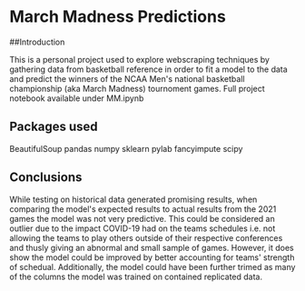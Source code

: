 # March Madness Predictions


##Introduction 

This is a personal project used to explore webscraping techniques by gathering data from basketball reference in order to fit a model to the data and predict the winners of the NCAA Men's national basketball championship (aka March Madness) tournoment games. Full project notebook available under MM.ipynb

## Packages used
BeautifulSoup
pandas
numpy
sklearn
pylab
fancyimpute
scipy

## Conclusions
While testing on historical data generated promising results, when comparing the model's expected results to actual results from the 2021 games the model was not very predictive.  This could be considered an outlier due to the impact COVID-19 had on the teams schedules i.e. not allowing the teams to play others outside of their respective conferences and thusly giving an abnormal and small sample of games. However, it does show the model could be improved by better accounting for teams' strength of schedual. Additionally, the model could have been further trimed as many of the columns the model was trained on contained replicated data.
